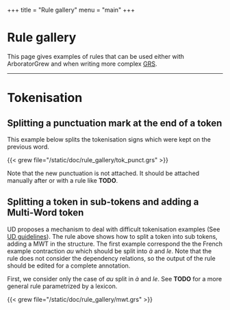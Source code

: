 +++
title = "Rule gallery"
menu = "main"
+++

# Rule gallery

This page gives examples of rules that can be used either with ArboratorGrew and when writing more complex [GRS](../grs).

---

# Tokenisation


## Splitting a punctuation mark at the end of a token
This example below splits the tokenisation signs which were kept on the previous word.

{{< grew file="/static/doc/rule_gallery/tok_punct.grs" >}}

Note that the new punctuation is not attached. It should be attached manually after or with a rule like **TODO**.

## Splitting a token in sub-tokens and adding a Multi-Word token

UD proposes a mechanism to deal with difficult tokenisation examples (See [UD guidelines](https://universaldependencies.org/format.html#words-tokens-and-empty-nodes)).
The rule above shows how to split a token into sub tokens, adding a MWT in the structure.
The first example correspond the the French example contraction _au_ which should be split into _à_ and _le_.
Note that the rule does not consider the dependency relations, so the output of the rule should be edited for a complete annotation.

First, we consider only the case of _au_ split in _à_ and _le_.
See **TODO** for a more general rule parametrized by a lexicon.

{{< grew file="/static/doc/rule_gallery/mwt.grs" >}}

